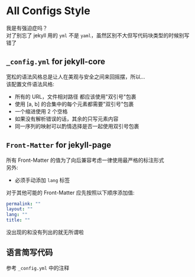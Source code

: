 # All Configs Style

我是有强迫症吗？\
对了别忘了 jekyll 用的 `yml` 不是 `yaml`，虽然区别不大但写代码块类型的时候别写错了

## `_config.yml` for jekyll-core

宽松的语法风格总是让人在美观与安全之间来回摇摆，所以...\
该配置文件语法风格:

- 所有的 URL，文件相对路径 都应该使用"双引号"包裹
- 使用 [a, b] 的合集中的每个元素都需要"双引号"包裹
- 一个缩进使用 2 个空格
- 如果没有解析错误的话，其余的只写元素内容
- 同一序列的映射可以酌情选择是否一起使用双引号包裹

## `Front-Matter` for jekyll-page

所有 Front-Matter 的值为了向后兼容考虑一律使用最严格的标注形式\
另外:

- 必须手动添加 `lang` 标签

对于其他可能的 Front-Matter 应先按照以下顺序添加值:

```yml
permalink: ""
layout: ""
lang: ""
title: ""
```

没出现的和没有列出的就无所谓啦

## 语言简写代码

参考 `_config.yml` 中的注释
